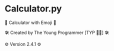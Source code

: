 # Calculator.py

🔢 Calculator with Emoji 🔢


🛠️ Created by The Young Programmer [TYP 👨‍💻] 🛠️️


⚙️  Version 2.4.1 ⚙️
